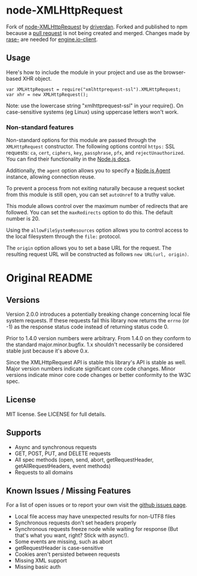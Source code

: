 # node-XMLHttpRequest #

Fork of [node-XMLHttpRequest](https://github.com/driverdan/node-XMLHttpRequest) by [driverdan](http://driverdan.com). Forked and published to npm because a [pull request](https://github.com/rase-/node-XMLHttpRequest/commit/a6b6f296e0a8278165c2d0270d9840b54d5eeadd) is not being created and merged. Changes made by [rase-](https://github.com/rase-/node-XMLHttpRequest/tree/add/ssl-support) are needed for [engine.io-client](https://github.com/Automattic/engine.io-client).

## Usage ## 

Here's how to include the module in your project and use as the browser-based
XHR object.

	var XMLHttpRequest = require("xmlhttprequest-ssl").XMLHttpRequest;
	var xhr = new XMLHttpRequest();

Note: use the lowercase string "xmlhttprequest-ssl" in your require(). On
case-sensitive systems (eg Linux) using uppercase letters won't work.

### Non-standard features ###

Non-standard options for this module are passed through the `XMLHttpRequest` constructor. The following options control `https:` SSL requests: `ca`, `cert`, `ciphers`, `key`, `passphrase`, `pfx`, and `rejectUnauthorized`. You can find their functionality in the [Node.js docs](https://nodejs.org/api/https.html#httpsrequestoptions-callback).

Additionally, the `agent` option allows you to specify a [Node.js Agent](https://nodejs.org/api/https.html#class-httpsagent) instance, allowing connection reuse.

To prevent a process from not exiting naturally because a request socket from this module is still open, you can set `autoUnref` to a truthy value.

This module allows control over the maximum number of redirects that are followed. You can set the `maxRedirects` option to do this. The default number is 20.

Using the `allowFileSystemResources` option allows you to control access to the local filesystem through the `file:` protocol.

The `origin` option allows you to set a base URL for the request. The resulting request URL will be constructed as follows `new URL(url, origin)`.

# Original README #

## Versions ##

Version 2.0.0 introduces a potentially breaking change concerning local file system requests.
If these requests fail this library now returns the `errno` (or -1) as the response status code instead of
returning status code 0.

Prior to 1.4.0 version numbers were arbitrary. From 1.4.0 on they conform to
the standard major.minor.bugfix. 1.x shouldn't necessarily be considered
stable just because it's above 0.x.

Since the XMLHttpRequest API is stable this library's API is stable as
well. Major version numbers indicate significant core code changes.
Minor versions indicate minor core code changes or better conformity to
the W3C spec.

## License ##

MIT license. See LICENSE for full details.

## Supports ##

* Async and synchronous requests
* GET, POST, PUT, and DELETE requests
* All spec methods (open, send, abort, getRequestHeader,
  getAllRequestHeaders, event methods)
* Requests to all domains

## Known Issues / Missing Features ##

For a list of open issues or to report your own visit the [github issues
page](https://github.com/driverdan/node-XMLHttpRequest/issues).

* Local file access may have unexpected results for non-UTF8 files
* Synchronous requests don't set headers properly
* Synchronous requests freeze node while waiting for response (But that's what you want, right? Stick with async!).
* Some events are missing, such as abort
* getRequestHeader is case-sensitive
* Cookies aren't persisted between requests
* Missing XML support
* Missing basic auth
